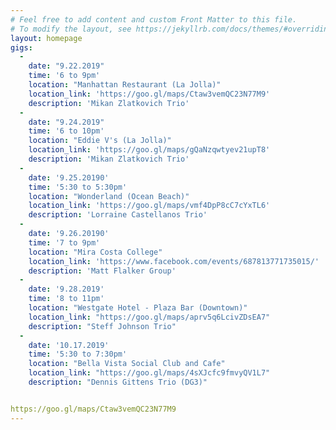 ```yaml
---
# Feel free to add content and custom Front Matter to this file.
# To modify the layout, see https://jekyllrb.com/docs/themes/#overriding-theme-defaults
layout: homepage
gigs:
  -
    date: "9.22.2019"
    time: '6 to 9pm'
    location: "Manhattan Restaurant (La Jolla)"
    location_link: 'https://goo.gl/maps/Ctaw3vemQC23N77M9'
    description: 'Mikan Zlatkovich Trio'
  -
    date: "9.24.2019"
    time: '6 to 10pm'
    location: "Eddie V's (La Jolla)"
    location_link: 'https://goo.gl/maps/gQaNzqwtyev21upT8'
    description: 'Mikan Zlatkovich Trio'
  -
    date: '9.25.20190'
    time: '5:30 to 5:30pm'
    location: "Wonderland (Ocean Beach)"
    location_link: 'https://goo.gl/maps/vmf4DpP8cC7cYxTL6'
    description: 'Lorraine Castellanos Trio'
  -
    date: '9.26.20190'
    time: '7 to 9pm'
    location: "Mira Costa College"
    location_link: 'https://www.facebook.com/events/687813771735015/'
    description: 'Matt Flalker Group'
  -
    date: '9.28.2019'
    time: '8 to 11pm'
    location: "Westgate Hotel - Plaza Bar (Downtown)"
    location_link: "https://goo.gl/maps/aprv5q6LcivZDsEA7"
    description: "Steff Johnson Trio"
  -
    date: '10.17.2019'
    time: '5:30 to 7:30pm'
    location: "Bella Vista Social Club and Cafe"
    location_link: "https://goo.gl/maps/4sXJcfc9fmvyQV1L7"
    description: "Dennis Gittens Trio (DG3)"


https://goo.gl/maps/Ctaw3vemQC23N77M9
---
```

